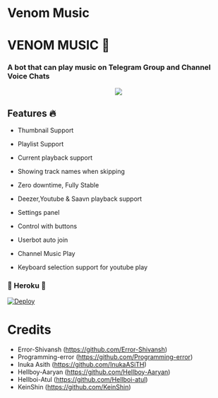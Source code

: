 # Venom Music 

<h1 align="centre">VENOM MUSIC  🎵</h1>



### A bot that can play music on Telegram Group and Channel Voice Chats 

<p align="center">

  <img src="https://telegra.ph/file/647d8c3b4296711fb6119.jpg">

</p>


<h2> Features 🔥 </h2>

- Thumbnail Support

- Playlist Support

- Current playback support

- Showing track names when skipping

- Zero downtime, Fully Stable

- Deezer,Youtube & Saavn playback support

- Settings panel

- Control with buttons

- Userbot auto join

- Channel Music Play

- Keyboard selection support for youtube play 

### 🎵 Heroku 🎵

[![Deploy](https://www.herokucdn.com/deploy/button.svg)](https://heroku.com/deploy?template=https://github.com/Team-Conans/VenomMusic)


# Credits

* Error-Shivansh (https://github.com/Error-Shivansh)
* Programming-error (https://github.com/Programming-error)
* Inuka Asith (https://github.com/InukaASiTH)
* Hellboy-Aaryan (https://github.com/Hellboy-Aaryan)
* Hellboi-Atul (https://github.com/Hellboi-atul)
* KeinShin (https://github.com/KeinShin)

